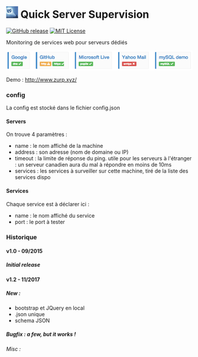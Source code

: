 # ![](https://raw.githubusercontent.com/lordzurp/QSS/master/ressources/favicon.32.png) Quick Server Supervision



[![GitHub release](http://img.shields.io/badge/Version-1.2-brightgreen.svg?style=flat)][release]
[![MIT License](http://img.shields.io/badge/license-MIT-blue.svg?style=flat)][license] 

[release]: https://github.com/lordzurp/QSS/releases
[license]: https://raw.githubusercontent.com/lordzurp/QSS/master/LICENSE

Monitoring de services web pour serveurs dédiés

![ScreenShot](https://raw.githubusercontent.com/lordzurp/QSS/master/ressources/demo.png)

Demo : http://www.zurp.xyz/



### config

La config est stocké dans le fichier config.json

#### Servers

On trouve 4 paramètres :
- name : le nom affiché de la machine
- address : son adresse (nom de domaine ou IP)
- timeout : la limite de réponse du ping. utile pour les serveurs à l'étranger : un serveur canadien aura du mal à répondre en moins de 10ms
- services : les services à surveiller sur cette machine, tiré de la liste des services dispo

#### Services

Chaque service est à déclarer ici :
- name : le nom affiché du service
- port : le port à tester



### Historique

#### v1.0 - 09/2015

##### Initial release

#### v1.2 - 11/2017

##### New :

- bootstrap et JQuery en local
- .json unique
- schema JSON

##### Bugfix : a few, but it works !
###### Misc :
